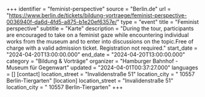 +++
identifier = "feminist-perspective"
source = "Berlin.de"
url = "https://www.berlin.de/tickets/bildung-vortraege/feminist-perspective-0036940f-da6d-4fd5-a875-b1e20ef6357e/"
type = "event"
title = "Feminist perspective"
subtitle = "Karte"
description = "During the tour, participants are encouraged to take on a feminist gaze while encountering individual works from the museum and to enter into discussions on the topic.Free of charge with a valid admission ticket. Registration not required."
start_date = "2024-04-20T13:00:00.000"
end_date = "2024-04-20T13:00:00.000"
category = "Bildung & Vorträge"
organizer = "Hamburger Bahnhof - Museum für Gegenwart"
updated = "2024-04-01T00:37:27.000"
languages = []
[contact]
location_street = "Invalidenstraße 51"
location_city = " 10557 Berlin-Tiergarten"
[location]
location_street = "Invalidenstraße 51"
location_city = " 10557 Berlin-Tiergarten"
+++